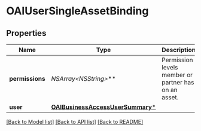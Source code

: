 # OAIUserSingleAssetBinding

## Properties
Name | Type | Description | Notes
------------ | ------------- | ------------- | -------------
**permissions** | **NSArray&lt;NSString*&gt;*** | Permission levels member or partner has on an asset. | [optional] 
**user** | [**OAIBusinessAccessUserSummary***](OAIBusinessAccessUserSummary.md) |  | [optional] 

[[Back to Model list]](../README.md#documentation-for-models) [[Back to API list]](../README.md#documentation-for-api-endpoints) [[Back to README]](../README.md)


